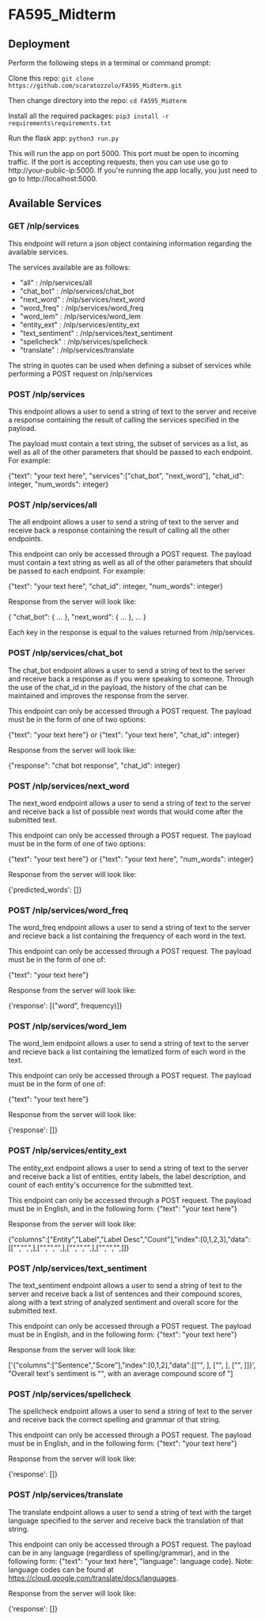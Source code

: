 # FA595_Midterm

## Deployment

Perform the following steps in a terminal or command prompt:

Clone this repo: ```git clone https://github.com/scaratozzolo/FA595_Midterm.git```

Then change directory into the repo: ```cd FA595_Midterm```

Install all the required packages: ```pip3 install -r requirements\requirements.txt```

Run the flask app: ```python3 run.py```

This will run the app on port 5000. This port must be open to incoming traffic. If the port is accepting requests, then you can use use go to http://your-public-ip:5000. If you're running the app locally, you just need to go to http://localhost:5000.

## Available Services

### GET /nlp/services

This endpoint will return a json object containing information regarding the available services.

The services available are as follows:

 - "all" : /nlp/services/all
 - "chat_bot" : /nlp/services/chat_bot
 - "next_word" : /nlp/services/next_word
 - "word_freq" : /nlp/services/word_freq
 - "word_lem" : /nlp/services/word_lem
 - "entity_ext" : /nlp/services/entity_ext
 - "text_sentiment" : /nlp/services/text_sentiment
 - "spellcheck" : /nlp/services/spellcheck
 - "translate" : /nlp/services/translate 

 The string in quotes can be used when defining a subset of services while performing a POST request on /nlp/services

### POST /nlp/services 

This endpoint allows a user to send a string of text to the server and receive a response containing the result of calling the services specified in the payload.

The payload must contain a text string, the subset of services as a list, as well as all of the other parameters that should be passed to each endpoint.
For example:

{"text": "your text here", "services":["chat_bot", "next_word"], "chat_id": integer, "num_words": integer}

### POST /nlp/services/all

The all endpoint allows a user to send a string of text to the server and receive back a response containing the result of calling all the other endpoints.

This endpoint can only be accessed through a POST request. The payload must contain a text string as well as all of the other parameters that should be passed to each endpoint. For example:

{"text": "your text here", "chat_id": integer, "num_words": integer}

Response from the server will look like:

{
  "chat_bot": {
    ...
  }, 
  "next_word": {
    ...
  },
  ...
}

Each key in the response is equal to the values returned from /nlp/services.

### POST /nlp/services/chat_bot

The chat_bot endpoint allows a user to send a string of text to the server and receive back a response as if you were speaking to someone. Through the use of the chat_id in the payload, the history of the chat can be maintained and improves the response from the server.

This endpoint can only be accessed through a POST request. The payload must be in the form of one of two options: 

{"text": "your text here"} or {"text": "your text here", "chat_id": integer}

Response from the server will look like:

{"response": "chat bot response", "chat_id": integer}


### POST /nlp/services/next_word

The next_word endpoint allows a user to send a string of text to the server and receive back a list of possible next words that would come after the submitted text. 

This endpoint can only be accessed through a POST request. The payload must be in the form of one of two options: 

{"text": "your text here"} or {"text": "your text here", "num_words": integer}

Response from the server will look like:

{'predicted_words': []}


### POST /nlp/services/word_freq

The word_freq endpoint allows a user to send a string of text to the server and recieve back a list containing the frequency of each word in the text.

This endpoint can only be accessed through a POST request. The payload must be in the form of one of: 

{"text": "your text here"}

Response from the server will look like:

{'response': [("word", frequency)]}


### POST /nlp/services/word_lem

The word_lem endpoint allows a user to send a string of text to the server and recieve back a list containing the lematized form of each word in the text.

This endpoint can only be accessed through a POST request. The payload must be in the form of one of: 

{"text": "your text here"}

Response from the server will look like:

{'response': []}


### POST /nlp/services/entity_ext

The entity_ext endpoint allows a user to send a string of text to the server and receive back a list of entities, entity labels, the label description, and count of each entity's occurrence for the submitted text. 

This endpoint can only be accessed through a POST request. The payload must be in English, and in the following form: {"text": "your text here"}

Response from the server will look like:

{"columns":["Entity","Label","Label Desc","Count"],"index":[0,1,2,3],"data":[["","",",],["","","",],["","","",],["","","",]]}


### POST /nlp/services/text_sentiment

The text_sentiment endpoint allows a user to send a string of text to the server and receive back a list of sentences and their compound scores, along with a text string of analyzed sentiment and overall score for the submitted text. 

This endpoint can only be accessed through a POST request. The payload must be in English, and in the following form: {"text": "your text here"}

Response from the server will look like:

['{"columns":["Sentence","Score"],"index":[0,1,2],"data":[["", ], ["", ], ["", ]]}', "Overall text's sentiment is "", with an average compound score of "]


### POST /nlp/services/spellcheck

The spellcheck endpoint allows a user to send a string of text to the server and receive back the correct spelling and grammar of that string. 

This endpoint can only be accessed through a POST request. The payload must be in English, and in the following form: {"text": "your text here"}

Response from the server will look like:

{'response': []}


### POST /nlp/services/translate

The translate endpoint allows a user to send a string of text with the target language specified to the server and receive back the translation of that string. 

This endpoint can only be accessed through a POST request. The payload can be in any language (regardless of spelling/grammar), and in the following form: {"text": "your text here", "language": language code}. Note: language codes can be found at https://cloud.google.com/translate/docs/languages.

Response from the server will look like:

{'response': []}

